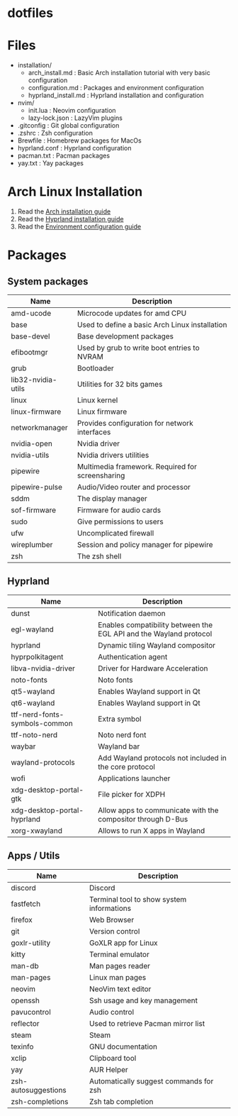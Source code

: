 # dotfiles

# Files

- installation/
    - arch_install.md : Basic Arch installation tutorial with very basic configuration
    - configuration.md : Packages and environment configuration
    - hyprland_install.md : Hyprland installation and configuration
- nvim/
    - init.lua : Neovim configuration
    - lazy-lock.json : LazyVim plugins
- .gitconfig : Git global configuration
- .zshrc : Zsh configuration
- Brewfile : Homebrew packages for MacOs
- hyprland.conf : Hyprland configuration
- pacman.txt : Pacman packages
- yay.txt : Yay packages

# Arch Linux Installation

1. Read the [Arch installation guide](installation/arch_install.md)
2. Read the [Hyprland installation guide](installation/hyprland_install.md)
3. Read the [Environment configuration guide](installation/configuration.md)

# Packages

## System packages

| Name | Description |
|------|-------------|
| amd-ucode | Microcode updates for amd CPU |
| base | Used to define a basic Arch Linux installation |
| base-devel | Base development packages  |
| efibootmgr | Used by grub to write boot entries to NVRAM |
| grub | Bootloader |
| lib32-nvidia-utils | Utilities for 32 bits games |
| linux | Linux kernel |
| linux-firmware | Linux firmware |
| networkmanager | Provides configuration for network interfaces |
| nvidia-open | Nvidia driver |
| nvidia-utils | Nvidia drivers utilities |
| pipewire | Multimedia framework. Required for screensharing |
| pipewire-pulse | Audio/Video router and processor |
| sddm | The display manager |
| sof-firmware | Firmware for audio cards |
| sudo | Give permissions to users |
| ufw | Uncomplicated firewall |
| wireplumber | Session and policy manager for pipewire |
| zsh | The zsh shell |

## Hyprland

| Name | Description |
|------|-------------|
| dunst | Notification daemon |
| egl-wayland | Enables compatibility between the EGL API and the Wayland protocol |
| hyprland | Dynamic tiling Wayland compositor |
| hyprpolkitagent | Authentication agent |
| libva-nvidia-driver | Driver for Hardware Acceleration |
| noto-fonts | Noto fonts |
| qt5-wayland | Enables Wayland support in Qt |
| qt6-wayland | Enables Wayland support in Qt |
| ttf-nerd-fonts-symbols-common | Extra symbol |
| ttf-noto-nerd | Noto nerd font |
| waybar | Wayland bar |
| wayland-protocols | Add Wayland protocols not included in the core protocol |
| wofi | Applications launcher |
| xdg-desktop-portal-gtk | File picker for XDPH |
| xdg-desktop-portal-hyprland | Allow apps to communicate with the compositor through D-Bus |
| xorg-xwayland | Allows to run X apps in Wayland |

## Apps / Utils

| Name | Description |
|------|-------------|
| discord | Discord |
| fastfetch | Terminal tool to show system informations |
| firefox | Web Browser |
| git | Version control |
| goxlr-utility | GoXLR app for Linux |
| kitty | Terminal emulator |
| man-db | Man pages reader |
| man-pages | Linux man pages |
| neovim | NeoVim text editor |
| openssh | Ssh usage and key management |
| pavucontrol | Audio control |
| reflector | Used to retrieve Pacman mirror list |
| steam | Steam |
| texinfo | GNU documentation |
| xclip | Clipboard tool |
| yay | AUR Helper |
| zsh-autosuggestions | Automatically suggest commands for zsh |
| zsh-completions | Zsh tab completion |
